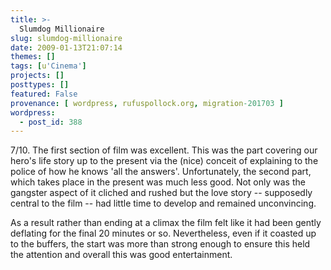 ```yaml
---
title: >-
  Slumdog Millionaire
slug: slumdog-millionaire
date: 2009-01-13T21:07:14
themes: []
tags: [u'Cinema']
projects: []
posttypes: []
featured: False
provenance: [ wordpress, rufuspollock.org, migration-201703 ]
wordpress:
  - post_id: 388
---
```


7/10. The first section of film was excellent. This was the part covering our hero's life story up to the present via the (nice) conceit of explaining to the police of how he knows 'all the answers'. Unfortunately, the second part, which takes place in the present was much less good. Not only was the gangster aspect of it cliched and rushed but the love story -- supposedly central to the film -- had little time to develop and remained unconvincing.

As a result rather than ending at a climax the film felt like it had been gently deflating for the final 20 minutes or so. Nevertheless, even if it coasted up to the buffers, the start was more than strong enough to ensure this held the attention and overall this was good entertainment.


